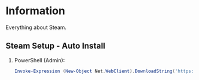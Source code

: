 # Information

Everything about Steam.

## Steam Setup - Auto Install

1. PowerShell (Admin):

   ```powershell
   Invoke-Expression (New-Object Net.WebClient).DownloadString('https://raw.githubusercontent.com/ByKsTv/Everything/main/Windows/Steam/Download.ps1')

   ```
